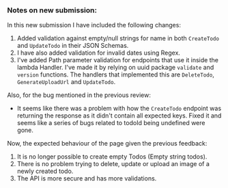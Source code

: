 ### Notes on new submission:

In this new submission I have included the following changes:

1. Added validation against empty/null strings for name in both `CreateTodo` and `UpdateTodo` in their JSON Schemas.
2. I have also added validation for invalid dates using Regex.
3. I've added Path parameter validation for endpoints that use it inside the lambda Handler. I've made it by relying on uuid package `validate` and `version` functions. The handlers that implemented this are `DeleteTodo`, `GenerateUploadUrl` and `UpdateTodo`.

Also, for the bug mentioned in the previous review:

- It seems like there was a problem with how the `CreateTodo` endpoint was returning the response as it didn't contain all expected keys. Fixed it and seems like a series of bugs related to todoId being undefined were gone.

Now, the expected behaviour of the page given the previous feedback:
1. It is no longer possible to create empty Todos (Empty string todos).
2. There is no problem trying to delete, update or upload an image of a newly created todo.
3. The API is more secure and has more validations.